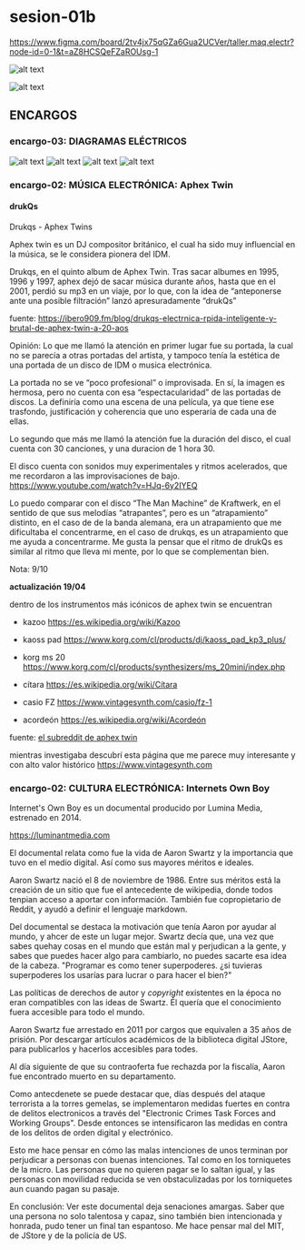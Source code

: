# sesion-01b

<https://www.figma.com/board/2tv4jx75qGZa6Gua2UCVer/taller.maq.electr?node-id=0-1&t=aZ8HCSQeFZaROUsg-1>

![alt text](tme-c2-apunte.png)

![alt text](tme-c2-links.png)

## ENCARGOS

### encargo-03: DIAGRAMAS ELÉCTRICOS

![alt text](tme-c2-encargod1.jpg)
![alt text](tme-c2-encargod2.jpg)
![alt text](tme-c2-encargod3.jpg)
![alt text](tme-c2-encargod4.jpg)

### encargo-02: MÚSICA ELECTRÓNICA: Aphex Twin

#### drukQs

Drukqs - Aphex Twins

Aphex twin es  un DJ compositor británico, el cual ha sido muy influencial en la música, se le considera pionera del IDM.

Drukqs, en el quinto album de Aphex Twin. Tras sacar albumes en 1995, 1996 y 1997, aphex dejó de sacar música durante años, hasta que en el 2001, perdió su mp3 en un viaje, por lo que, con la idea de “anteponerse ante una posible filtración” lanzó apresuradamente “drukQs”

fuente: <https://ibero909.fm/blog/drukqs-electrnica-rpida-inteligente-y-brutal-de-aphex-twin-a-20-aos>

Opinión:
Lo que me llamó la atención en primer lugar fue su portada, la cual no se parecía a otras portadas del artista, y tampoco tenía la estética de una portada de un disco de IDM o musica electrónica.

La portada no se ve “poco profesional” o improvisada. En sí, la imagen es hermosa, pero no cuenta con esa “espectacularidad” de las portadas de discos. La definiría como una escena de una película, ya que tiene ese trasfondo, justificación y coherencia que uno esperaría de cada una de ellas.

Lo segundo que más me llamó la atención fue la duración del disco, el cual cuenta con 30 canciones, y una duracion de 1 hora 30.

El disco cuenta con sonidos muy experimentales y ritmos acelerados, que me recordaron a las improvisaciones de bajo. <https://www.youtube.com/watch?v=HJq-6y2IYEQ>

Lo puedo comparar con el disco “The Man Machine” de Kraftwerk, en el sentido de que sus melodías “atrapantes”, pero es un “atrapamiento” distinto, en el caso de de la banda alemana, era un atrapamiento que me dificultaba el concentrarme, en el caso de drukqs, es un atrapamiento que me ayuda a concentrarme. Me gusta la pensar que el ritmo de drukQs es similar al ritmo que lleva mi mente, por lo que se complementan bien.

Nota: 9/10

**actualización 19/04**

dentro de los instrumentos más icónicos de aphex twin se encuentran

- kazoo <https://es.wikipedia.org/wiki/Kazoo>

- kaoss pad <https://www.korg.com/cl/products/dj/kaoss_pad_kp3_plus/>

- korg ms 20 <https://www.korg.com/cl/products/synthesizers/ms_20mini/index.php>

- cítara <https://es.wikipedia.org/wiki/Cítara>

- casio FZ <https://www.vintagesynth.com/casio/fz-1>

- acordeón <https://es.wikipedia.org/wiki/Acordeón>

fuente: [el subreddit de aphex twin](https://www.reddit.com/r/aphextwin/)

mientras investigaba descubrí esta página que me parece muy interesante y con alto valor histórico <https://www.vintagesynth.com>

### encargo-02: CULTURA ELECTRÓNICA: Internets Own Boy

Internet's Own Boy es un documental producido por Lumina Media, estrenado en 2014.

<https://luminantmedia.com>

El documental relata como fue la vida de Aaron Swartz y la importancia que tuvo en el medio digital. Así como sus mayores méritos e ideales.

Aaron Swartz nació el 8 de noviembre de 1986. Entre sus méritos está la creación de un sitio que fue el antecedente de wikipedia, donde todos tenpian acceso a aportar con información. También fue copropietario de Reddit, y ayudó a definir el lenguaje markdown.

Del documental se destaca la motivación que tenía Aaron por ayudar al mundo, y ahcer de este un lugar mejor. Swartz decía que, una vez que sabes quehay cosas en el mundo que están mal y perjudican a la gente, y sabes que puedes hacer algo para cambiarlo, no puedes sacarte esa idea de la cabeza. "Programar es como tener superpoderes. ¿si tuvieras superpoderes los usarías para lucrar o para hacer el bien?"

Las políticas de derechos de autor y *copyright* existentes en la época no eran compatibles con las ideas de Swartz. Él quería que el conocimiento fuera accesible para todo el mundo.

Aaron Swartz fue arrestado en 2011 por cargos que equivalen a 35 años de prisión. Por descargar artículos académicos de la biblioteca digital JStore, para publicarlos y hacerlos accesibles para todes.

Al día siguiente de que su contraoferta fue rechazda por la fiscalía, Aaron fue encontrado muerto en su departamento.

Como antecdenete se puede destacar que, días después del ataque terrorista a la torres gemelas, se implementaron medidas fuertes en contra de delitos electronicos a través del
"Electronic Crimes Task Forces and Working Groups". Desde entonces se intensificaron las medidas en contra de los delitos de orden digital y electrónico.

Esto me hace pensar en cómo las malas intenciones de unos terminan por perjudicar a personas con buenas intenciones.
Tal como en los torniquetes de la micro. Las personas que no quieren pagar se lo saltan igual, y las personas con movilidad reducida se ven obstaculizadas por los torniquetes aun cuando pagan su pasaje.

En conclusión: Ver este documental deja senaciones amargas. Saber que una persona no solo talentosa y capaz, sino también bien intencionada y honrada, pudo tener un final tan espantoso. Me hace pensar mal del MIT, de JStore y de la policía de US.
